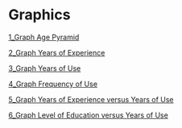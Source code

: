 Graphics
====================

[1_Graph Age Pyramid](https://github.com/ericamourao/researchsoftware/blob/main/survey/adoption/notebooks/01_Graph_Age_Pyramid.ipynb)

[2_Graph Years of Experience](https://github.com/ericamourao/researchsoftware/blob/main/survey/adoption/notebooks/02_Graph_Years_of_Experience.ipynb)

[3_Graph Years of Use](https://github.com/ericamourao/researchsoftware/blob/main/survey/adoption/notebooks/03_Graph_Years_of_Use.ipynb)

[4_Graph Frequency of Use](https://github.com/ericamourao/researchsoftware/blob/main/survey/adoption/notebooks/04_Graph_Frequency_of_Use.ipynb)

[5_Graph Years of Experience versus Years of Use](https://github.com/ericamourao/researchsoftware/blob/main/survey/adoption/notebooks/05_Graph_Years_of_Experience_versus_Years_of_Use.ipynb)

[6_Graph Level of Education versus Years of Use](https://github.com/ericamourao/researchsoftware/blob/main/survey/adoption/notebooks/6_Graph_Level_of_Education_versus_Years_of_Use.ipynb)
